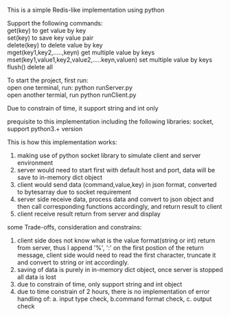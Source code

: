 This is a simple Redis-like implementation using python

Support the following commands:<br/>
get(key)   to get value by key<br/>
set(key)   to save key value pair<br/>
delete(key)   to delete value by key<br/>
mget(key1,key2,.....,keyn)   get multiple value by keys<br/>
mset(key1,value1,key2,value2,.....keyn,valuen)   set multiple value by keys<br/>
flush()   delete all<br/>



To start the project, first run:<br/>
open one terminal, run: python runServer.py<br/>
open another termial, run python runClient.py<br/>



Due to constrain of time, it support string and int only

prequisite to this implementation including the following libraries:
socket,<br/>
support python3.+ version<br/>


This is how this implementation works:
1. making use of python socket library to simulate client and server environment
2. server would need to start first with default host and port, data will be save to in-memory dict object
3. client would send data (command,value,key) in json format, converted to bytesarray due to socket requirement
4. server side receive data, process data and convert to json object and then call corresponding functions accordingly, and return result to client
5. client receive result return from server and display

some Trade-offs, consideration and constrains:
1. client side does not know what is the value format(string or int) return from server, thus I append '%', ':' on the first postion of the return message, client side would need to read the first character, truncate it and convert to string or int accordingly.
2. saving of data is purely in in-memory dict object, once server is stopped all data is lost
3. due to constrain of time, only support string and int object
4. due to time constrain of 2 hours, there is no implementation of error handling of: a. input type check, b.command format check, c. output check
